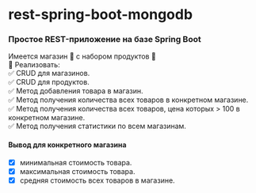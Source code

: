 # rest-spring-boot-mongodb
### Простое REST-приложение на базе Spring Boot
Имеется магазин :convenience_store: с набором продуктов 🛒     
:pushpin: Реализовать:   
:white_check_mark: CRUD для магазинов.    
:white_check_mark: CRUD для продуктов.   
:white_check_mark: Метод добавления товара в магазин.   
:white_check_mark: Метод получения количества всех товаров в конкретном магазине.   
:white_check_mark: Метод получения количества всех товаров, цена которых > 100 в конкретном магазине.   
:white_check_mark: Метод получения статистики по всем магазинам. 
#### Вывод для конкретного магазина
- [X] минимальная стоимость товара.
- [X] максимальная стоимость товара.
- [X] средняя стоимость всех товаров в магазине.

